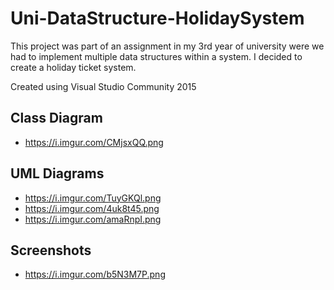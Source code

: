 # Uni-DataStructure-HolidaySystem

This project was part of an assignment in my 3rd year of university were we had to implement multiple data structures within a system.
I decided to create a holiday ticket system.

Created using Visual Studio Community 2015

## Class Diagram
- https://i.imgur.com/CMjsxQQ.png

## UML Diagrams
- https://i.imgur.com/TuyGKQl.png
- https://i.imgur.com/4uk8t45.png
- https://i.imgur.com/amaRnpI.png

## Screenshots
- https://i.imgur.com/b5N3M7P.png
